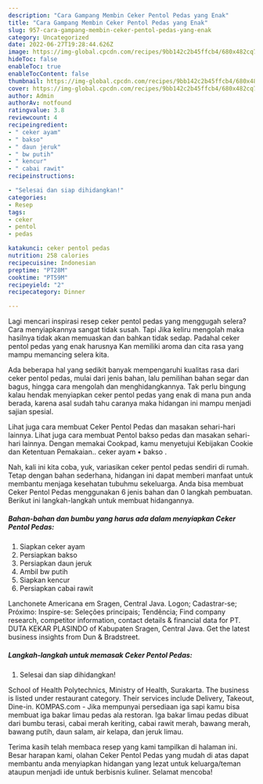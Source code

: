 ```yaml
---
description: "Cara Gampang Membin Ceker Pentol Pedas yang Enak"
title: "Cara Gampang Membin Ceker Pentol Pedas yang Enak"
slug: 957-cara-gampang-membin-ceker-pentol-pedas-yang-enak
category: Uncategorized
date: 2022-06-27T19:28:44.626Z
image: https://img-global.cpcdn.com/recipes/9bb142c2b45ffcb4/680x482cq70/ceker-pentol-pedas-foto-resep-utama.jpg
hideToc: false
enableToc: true
enableTocContent: false
thumbnail: https://img-global.cpcdn.com/recipes/9bb142c2b45ffcb4/680x482cq70/ceker-pentol-pedas-foto-resep-utama.jpg
cover: https://img-global.cpcdn.com/recipes/9bb142c2b45ffcb4/680x482cq70/ceker-pentol-pedas-foto-resep-utama.jpg
author: Admin
authorAv: notfound
ratingvalue: 3.8
reviewcount: 4
recipeingredient:
- " ceker ayam"
- " bakso"
- " daun jeruk"
- " bw putih"
- " kencur"
- " cabai rawit"
recipeinstructions:

- "Selesai dan siap dihidangkan!"
categories:
- Resep
tags:
- ceker
- pentol
- pedas

katakunci: ceker pentol pedas 
nutrition: 258 calories
recipecuisine: Indonesian
preptime: "PT28M"
cooktime: "PT59M"
recipeyield: "2"
recipecategory: Dinner

---
```



Lagi mencari inspirasi resep ceker pentol pedas yang menggugah selera? Cara menyiapkannya sangat tidak susah. Tapi Jika keliru mengolah maka hasilnya tidak akan memuaskan dan bahkan tidak sedap. Padahal ceker pentol pedas yang enak harusnya Kan memiliki aroma dan cita rasa yang mampu memancing selera kita.


Ada beberapa hal yang sedikit banyak mempengaruhi kualitas rasa dari ceker pentol pedas, mulai dari jenis bahan, lalu pemilihan bahan segar dan bagus, hingga cara mengolah dan menghidangkannya. Tak perlu bingung kalau hendak menyiapkan ceker pentol pedas yang enak di mana pun anda berada, karena asal sudah tahu caranya maka hidangan ini mampu menjadi sajian spesial.

Lihat juga cara membuat Ceker Pentol Pedas dan masakan sehari-hari lainnya. Lihat juga cara membuat Pentol bakso pedas dan masakan sehari-hari lainnya. Dengan memakai Cookpad, kamu menyetujui Kebijakan Cookie dan Ketentuan Pemakaian.. ceker ayam • bakso .


Nah, kali ini kita coba, yuk, variasikan ceker pentol pedas sendiri di rumah. Tetap dengan bahan sederhana, hidangan ini dapat memberi manfaat untuk membantu menjaga kesehatan tubuhmu sekeluarga. Anda bisa membuat Ceker Pentol Pedas menggunakan 6 jenis bahan dan 0 langkah pembuatan. Berikut ini langkah-langkah untuk membuat hidangannya.

<!--inarticleads1-->

##### Bahan-bahan dan bumbu yang harus ada dalam menyiapkan Ceker Pentol Pedas:

1. Siapkan  ceker ayam
1. Persiapkan  bakso
1. Persiapkan  daun jeruk
1. Ambil  bw putih
1. Siapkan  kencur
1. Persiapkan  cabai rawit


Lanchonete Americana em Sragen, Central Java. Logon; Cadastrar-se; Próximo: Inspire-se: Seleções principais; Tendência; Find company research, competitor information, contact details &amp; financial data for PT. DUTA KEKAR PLASINDO of Kabupaten Sragen, Central Java. Get the latest business insights from Dun &amp; Bradstreet. 

<!--inarticleads2-->

##### Langkah-langkah untuk memasak Ceker Pentol Pedas:


1. Selesai dan siap dihidangkan!

School of Health Polytechnics, Ministry of Health, Surakarta. The business is listed under restaurant category. Their services include Delivery, Takeout, Dine-in. KOMPAS.com - Jika mempunyai persediaan iga sapi kamu bisa membuat iga bakar limau pedas ala restoran. Iga bakar limau pedas dibuat dari bumbu terasi, cabai merah keriting, cabai rawit merah, bawang merah, bawang putih, daun salam, air kelapa, dan jeruk limau. 

Terima kasih telah membaca resep yang kami tampilkan di halaman ini. Besar harapan kami, olahan Ceker Pentol Pedas yang mudah di atas dapat membantu anda menyiapkan hidangan yang lezat untuk keluarga/teman ataupun menjadi ide untuk berbisnis kuliner. Selamat mencoba!
